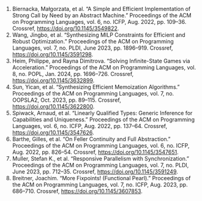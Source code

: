 1. Biernacka, Małgorzata, et al. “A Simple and Efficient Implementation of Strong Call by Need by an Abstract Machine.” Proceedings of the ACM on Programming Languages, vol. 6, no. ICFP, Aug. 2022, pp. 109–36. Crossref, <a href='https://doi.org/10.1145/3549822' target='_blank'>https://doi.org/10.1145/3549822</a>.
2. Wang, Jingbo, et al. “Synthesizing MILP Constraints for Efficient and Robust Optimization.” Proceedings of the ACM on Programming Languages, vol. 7, no. PLDI, June 2023, pp. 1896–919. Crossref, <a href='https://doi.org/10.1145/3591298' target='_blank'>https://doi.org/10.1145/3591298</a>.
3. Heim, Philippe, and Rayna Dimitrova. “Solving Infinite-State Games via Acceleration.” Proceedings of the ACM on Programming Languages, vol. 8, no. POPL, Jan. 2024, pp. 1696–726. Crossref, <a href='https://doi.org/10.1145/3632899' target='_blank'>https://doi.org/10.1145/3632899</a>.
4. Sun, Yican, et al. “Synthesizing Efficient Memoization Algorithms.” Proceedings of the ACM on Programming Languages, vol. 7, no. OOPSLA2, Oct. 2023, pp. 89–115. Crossref, <a href='https://doi.org/10.1145/3622800' target='_blank'>https://doi.org/10.1145/3622800</a>.
5. Spiwack, Arnaud, et al. “Linearly Qualified Types: Generic Inference for Capabilities and Uniqueness.” Proceedings of the ACM on Programming Languages, vol. 6, no. ICFP, Aug. 2022, pp. 137–64. Crossref, <a href='https://doi.org/10.1145/3547626' target='_blank'>https://doi.org/10.1145/3547626</a>.
6. Barthe, Gilles, et al. “On Feller Continuity and Full Abstraction.” Proceedings of the ACM on Programming Languages, vol. 6, no. ICFP, Aug. 2022, pp. 826–54. Crossref, <a href='https://doi.org/10.1145/3547651' target='_blank'>https://doi.org/10.1145/3547651</a>.
7. Muller, Stefan K., et al. “Responsive Parallelism with Synchronization.” Proceedings of the ACM on Programming Languages, vol. 7, no. PLDI, June 2023, pp. 712–35. Crossref, <a href='https://doi.org/10.1145/3591249' target='_blank'>https://doi.org/10.1145/3591249</a>.
8. Breitner, Joachim. “More Fixpoints! (Functional Pearl).” Proceedings of the ACM on Programming Languages, vol. 7, no. ICFP, Aug. 2023, pp. 686–710. Crossref, <a href='https://doi.org/10.1145/3607853' target='_blank'>https://doi.org/10.1145/3607853</a>.